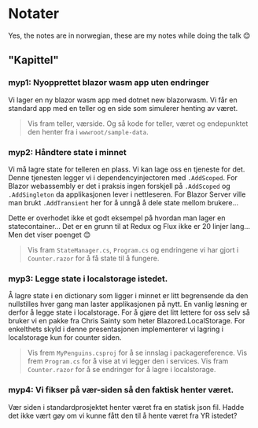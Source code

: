 # Notater

Yes, the notes are in norwegian, these are my notes while doing the talk 😊

## "Kapittel"

### myp1: Nyopprettet blazor wasm app uten endringer
Vi lager en ny blazor wasm app med dotnet new blazorwasm. Vi får en standard app med en teller og en side som simulerer henting av været.

> Vis fram teller, værside. Og så kode for teller, været og endepunktet den henter fra i `wwwroot/sample-data`.

### myp2: Håndtere state i minnet
Vi må lagre state for telleren en plass. Vi kan lage oss en tjeneste for det. Denne tjenesten legger vi i dependencyinjectoren med `.AddScoped`. For Blazor webassembly er det i praksis ingen forskjell på `.AddScoped` og `.AddSingleton` da applikasjonen lever i nettleseren. For Blazor Server ville man brukt `.AddTransient` her for å unngå å dele state mellom brukere...

Dette er overhodet ikke et godt eksempel på hvordan man lager en statecontainer... Det er en grunn til at Redux og Flux ikke er 20 linjer lang... Men det viser poenget 😊

> Vis fram `StateManager.cs`, `Program.cs` og endringene vi har gjort i `Counter.razor` for å få state til å fungere. 

### myp3: Legge state i localstorage istedet.
Å lagre state i en dictionary som ligger i minnet er litt begrensende da den nullstilles hver gang man laster applikasjonen på nytt. En vanlig løsning er derfor å legge state i localstorage. For å gjøre det litt lettere for oss selv så bruker vi en pakke fra Chris Sainty som heter Blazored.LocalStorage. For enkelthets skyld i denne presentasjonen implementerer vi lagring i localstorage kun for counter siden.

> Vis frem `MyPenguins.csproj` for å se innslag i packagereference. Vis frem `Program.cs` for å vise at vi legger den i services. Vis fram `Counter.razor` for å se endringer for å lagre i localstorage.

### myp4: Vi fikser på vær-siden så den faktisk henter været.
Vær siden i standardprosjektet henter været fra en statisk json fil. Hadde det ikke vært gøy om vi kunne fått den til å hente været fra YR istedet?